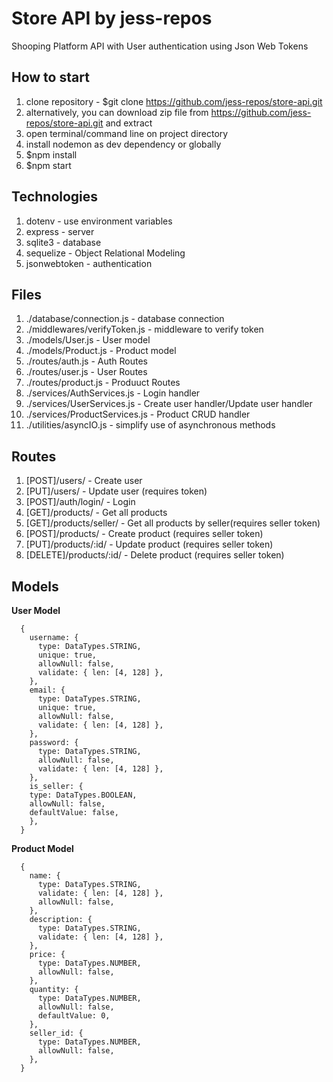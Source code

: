 # Store API by jess-repos

Shooping Platform API with User authentication using Json Web Tokens

## How to start

1. clone repository - $git clone https://github.com/jess-repos/store-api.git
2. alternatively, you can download zip file from https://github.com/jess-repos/store-api.git and extract
3. open terminal/command line on project directory
4. install nodemon as dev dependency or globally
5. $npm install
6. $npm start

## Technologies

1. dotenv - use environment variables
2. express - server
3. sqlite3 - database
4. sequelize - Object Relational Modeling
5. jsonwebtoken - authentication

## Files

1. ./database/connection.js - database connection
2. ./middlewares/verifyToken.js - middleware to verify token
3. ./models/User.js - User model
4. ./models/Product.js - Product model
5. ./routes/auth.js - Auth Routes
6. ./routes/user.js - User Routes
7. ./routes/product.js - Produuct Routes
8. ./services/AuthServices.js - Login handler
9. ./services/UserServices.js - Create user handler/Update user handler
10. ./services/ProductServices.js - Product CRUD handler
11. ./utilities/asyncIO.js - simplify use of asynchronous methods

## Routes

1. [POST]/users/ - Create user
2. [PUT]/users/ - Update user (requires token)
3. [POST]/auth/login/ - Login
4. [GET]/products/ - Get all products
5. [GET]/products/seller/ - Get all products by seller(requires seller token)
6. [POST]/products/ - Create product (requires seller token)
7. [PUT]/products/:id/ - Update product (requires seller token)
8. [DELETE]/products/:id/ - Delete product (requires seller token)

## Models

**User Model**

```
  {
    username: {
      type: DataTypes.STRING,
      unique: true,
      allowNull: false,
      validate: { len: [4, 128] },
    },
    email: {
      type: DataTypes.STRING,
      unique: true,
      allowNull: false,
      validate: { len: [4, 128] },
    },
    password: {
      type: DataTypes.STRING,
      allowNull: false,
      validate: { len: [4, 128] },
    },
    is_seller: {
    type: DataTypes.BOOLEAN,
    allowNull: false,
    defaultValue: false,
    },
  }
```

**Product Model**

```
  {
    name: {
      type: DataTypes.STRING,
      validate: { len: [4, 128] },
      allowNull: false,
    },
    description: {
      type: DataTypes.STRING,
      validate: { len: [4, 128] },
    },
    price: {
      type: DataTypes.NUMBER,
      allowNull: false,
    },
    quantity: {
      type: DataTypes.NUMBER,
      allowNull: false,
      defaultValue: 0,
    },
    seller_id: {
      type: DataTypes.NUMBER,
      allowNull: false,
    },
  }
```
